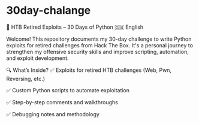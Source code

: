 # 30day-chalange
🐍 HTB Retired Exploits – 30 Days of Python
🇬🇧 English

Welcome! This repository documents my 30-day challenge to write Python exploits for retired challenges from Hack The Box. It's a personal journey to strengthen my offensive security skills and improve scripting, automation, and exploit development.

🔍 What’s Inside?
✅ Exploits for retired HTB challenges (Web, Pwn, Reversing, etc.)

✅ Custom Python scripts to automate exploitation

✅ Step-by-step comments and walkthroughs

✅ Debugging notes and methodology
